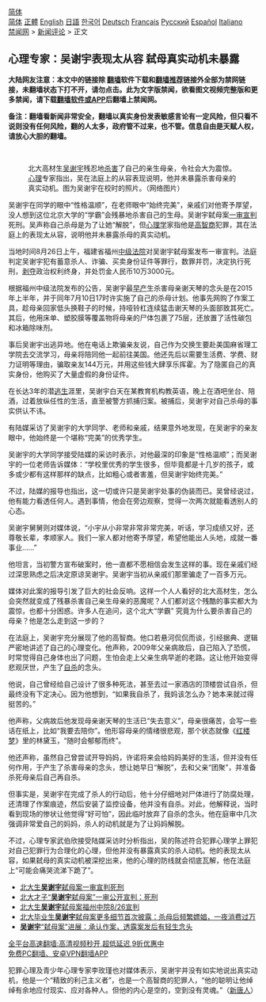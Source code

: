  <!-- 面包屑导航 --> <div class="breadcrumb"><!-- GTranslate: https://gtranslate.io/ -->  <div class="switcher notranslate">  <div class="selected">  <a href="#" onclick="return false;"> 简体</a>  </div>  <div class="option">  <a href="https://www.bannedbook.org" onclick="doGTranslate('zh-CN|zh-CN');jQuery('div.switcher div.selected a').html(jQuery(this).html());return false;" title="简体中文" class="nturl selected"> 简体</a>  <a href="https://www.bannedbook.org/zh-tw/" onclick="doGTranslate('zh-CN|zh-TW');jQuery('div.switcher div.selected a').html(jQuery(this).html());return false;" title="繁體中文" class="nturl"> 正體</a>  <a href="https://www.bannedbook.org/en/" onclick="doGTranslate('zh-CN|en');jQuery('div.switcher div.selected a').html(jQuery(this).html());return false;" title="English" class="nturl"> English</a>  <a href="https://www.bannedbook.org/ja/" onclick="doGTranslate('zh-CN|ja');jQuery('div.switcher div.selected a').html(jQuery(this).html());return false;" title="日本語" class="nturl"> 日語</a>  <a href="https://www.bannedbook.org/ko/" onclick="doGTranslate('zh-CN|ko');jQuery('div.switcher div.selected a').html(jQuery(this).html());return false;" title="한국어" class="nturl"> 한국어</a>  <a href="https://www.bannedbook.org/de/" onclick="doGTranslate('zh-CN|de');jQuery('div.switcher div.selected a').html(jQuery(this).html());return false;" title="Deutsch" class="nturl"> Deutsch</a>  <a href="https://www.bannedbook.org/fr/" onclick="doGTranslate('zh-CN|fr');jQuery('div.switcher div.selected a').html(jQuery(this).html());return false;" title="Français" class="nturl"> Français</a>  <a href="https://www.bannedbook.org/ru/" onclick="doGTranslate('zh-CN|ru');jQuery('div.switcher div.selected a').html(jQuery(this).html());return false;" title="Русский" class="nturl"> Русский</a>  <a href="https://www.bannedbook.org/es/" onclick="doGTranslate('zh-CN|es');jQuery('div.switcher div.selected a').html(jQuery(this).html());return false;" title="Español" class="nturl"> Español</a>  <a href="https://www.bannedbook.org/it/" onclick="doGTranslate('zh-CN|it');jQuery('div.switcher div.selected a').html(jQuery(this).html());return false;" title="Italiano" class="nturl"> Italiano</a>  </div>  </div>      <div class='breadcrumb-sub'><!-- Breadcrumb NavXT 6.3.0 --> <a href="https://www.bannedbook.org/" class="home">禁闻网</a> &gt; <a href="https://www.bannedbook.org/bnews/comments/" class="category">新闻评论</a> &gt; 正文</div></div><h2>心理专家：吴谢宇表现太从容 弑母真实动机未暴露</h2> <p class="notice"><b>大陆网友注意：本文中的链接除 <a href="https://github.com/bannedbook/fanqiang" >翻墙</a>软件下载和<a href="https://github.com/killgcd/justmysocks/blob/master/README.md">翻墙推荐</a>链接外全部为禁网链接，未翻墙状态下打不开，请勿点击。此为文字版禁闻，欲看图文视频完整版和更多禁闻，请下载<a href="https://github.com/bannedbook/fanqiang">翻墙软件或APP</a>后翻墙上禁闻网。</p><p>备注：翻墙看新闻非常安全，翻墙以真实身份发表敏感言论有一定风险，但只看不说则没有任何风险，翻的人太多，政府管不过来，也不管。信息自由是天赋人权，请放心大胆的翻墙。</b></p>  <div class="entry"> <br /> <figure><a href="https://i2.wp.com/upload-images-bucket-v64rleca837do.s3.eu-west-1.amazonaws.com/wp-content/uploads/2021/08/27003613/wu-xie-yu-800x450-1.jpeg?fit=800%2C450&#038;ssl=1" data-caption="北大高材生吴谢宇残忍地杀害了自己的亲生母亲，令社会大为震惊。心理专家指出，吴在法庭上的从容表现说明，他并未暴露杀害母亲的真实动机。图为吴谢宇在校时的照片。（网络图片）"></a><figcaption class="wp-caption-text">北大高材生<a href="https://www.bannedbook.org/bnews/tag/%E5%90%B4%E8%B0%A2%E5%AE%87/" class="st_tag internal_tag" rel="tag" title="标签 吴谢宇 下的日志">吴谢宇</a>残忍地<a href="https://www.bannedbook.org/bnews/tag/%E6%9D%80%E5%AE%B3/" class="st_tag internal_tag" rel="tag" title="标签 杀害 下的日志">杀害</a>了自己的亲生母亲，令社会大为震惊。<a href="https://www.bannedbook.org/bnews/tag/%E5%BF%83%E7%90%86/" class="st_tag internal_tag" rel="tag" title="标签 心理 下的日志">心理</a>专家指出，吴在法庭上的从容表现说明，他并未暴露杀害母亲的真实动机。图为吴谢宇在校时的照片。（网络图片）</figcaption></figure> <p>吴谢宇在同学的眼中“性格温顺”，在老师眼中“始终完美”，亲戚们对他寄予厚望，没人想到这位北京大学的“学霸”会残暴地杀害自己的生母。吴谢宇弑母案<a href="https://www.bannedbook.org/bnews/tag/%E4%B8%80%E5%AE%A1%E5%AE%A3%E5%88%A4/" class="st_tag internal_tag" rel="tag" title="标签 一审宣判 下的日志">一审宣判</a>死刑。吴声称自己杀母是为了让她“解脱”，但<a href="https://www.bannedbook.org/bnews/tag/%e5%bf%83%e7%90%86%e5%ad%a6/" class="st_tag internal_tag" rel="tag" title="标签 心理学 下的日志">心理学</a>家指他是<a href="https://www.bannedbook.org/bnews/tag/%E9%AB%98%E6%99%BA%E5%95%86/" class="st_tag internal_tag" rel="tag" title="标签 高智商 下的日志">高智商</a>犯罪，其在法庭上的表现太从容，说明他并未暴露杀母的真实动机。</p> <p>当地时间8月26日上午，福建省福州<a href="https://www.bannedbook.org/bnews/tag/%E4%B8%AD%E7%BA%A7%E6%B3%95%E9%99%A2/" class="st_tag internal_tag" rel="tag" title="标签 中级法院 下的日志">中级法院</a>对吴谢宇弑母案发布一审宣判。法庭判定吴谢宇犯有蓄意杀人、诈骗、买卖身份证件等罪行，数罪并罚，决定执行死刑，<span class='wp_keywordlink'><a href="https://www.bannedbook.org/forum2/topic21.html" title="《剥夺》 黄建民 著" target="_blank">剥夺</a></span>政治权利终身，并处罚金人民币10万3000元。</p> <p>根据福州中级法院发布的公告，吴谢宇最<a href="https://www.bannedbook.org/bnews/tag/%E6%97%A9%E4%BA%A7/" class="st_tag internal_tag" rel="tag" title="标签 早产 下的日志">早产</a>生杀害母亲谢天琴的念头是在2015年上半年，并于同年7月10日17时许实施了自己的杀母计划。他事先网购了作案工具，趁母亲回家低头换鞋子的时候，持哑铃杠连续猛击谢天琴的头面部致其死亡。其后，他用床单、塑胶膜等覆盖物将母亲的尸体包裹了75层，还放置了活性碳包和冰箱除味剂。</p> <p>事后吴谢宇出逃异地。他在电话上欺骗亲友说，自己作为交换生要赴美国麻省理工学院去交流学习，母亲将陪同他一起前往美国。他还先后以需要生活费、学费、财力证明等理由，骗取亲友144万元，并用这些钱大肆享乐挥霍。为了隐匿自己的真实身份，他购买了大量虚假的身份证件。</p>  <p>在长达3年的潜<span class='wp_keywordlink'><a href="https://www.bannedbook.org/forum5/topic38.html" title="劫难逃生有秘诀" target="_blank">逃生</a></span>涯里，吴谢宇白天在某教育机构教英语，晚上在酒吧坐台、陪酒，过着放纵任性的生活，直至被警方抓捕归案。被捕后，吴谢宇对自己杀母的事实供认不讳。</p> <p>有陆媒采访了吴谢宇的大学同学、老师和亲戚，结果意外地发现，在吴谢宇的亲友眼中，他始终是一个堪称“完美”的优秀学生。</p> <p>吴谢宇的大学同学接受陆媒的采访时表示，对他最深的印象是“性格温顺”；而吴谢宇的一位老师告诉媒体：“学校里优秀的学生很多，但毕竟都是十几岁的孩子，或多或少都有这样那样的缺点，比如粗心或者害羞，但吴谢宇始终完美。”</p> <p>不过，陆媒的报导也指出，这一切或许只是吴谢宇处事的伪装而已。吴曾经说过，他有能力看透任何人。遇到事情，他会在旁边观察，觉得一次两次就能看透别人的心态。</p>  <p>吴谢宇舅舅则对媒体说，“小宇从小非常非常非常完美，听话，学习成绩又好，还尊敬长辈，孝顺家人。我们一家人都对他寄予厚望，希望他能出人头地，成就一番事业……”</p> <p>他坦言，当初警方宣布破案时，他一直都不愿相信会发生这样的事。现在亲戚们经过深思熟虑之后决定原谅吴谢宇。吴谢宇当初从亲戚们那里骗走了一百多万元。</p> <p>媒体对此案的报导引发了巨大的社会反响。这样一个人人看好的北大高材生，怎么会突然就变成了残暴杀害自己亲生母亲的恶魔呢？人们都对这个残酷的事实都大为震惊，也都十分困惑。许多人在追问，这个北大“学霸” 究竟为什么要杀害自己的母亲？他是怎么走到这一步的？</p> <p>在法庭上，吴谢宇充分展现了他的高智商。他口若悬河侃侃而谈，引经据典、逻辑严密地讲述了自己的心理变化。他声称，2009年父亲病故后，自己陷入了恐慌，时常觉得自己身体也出了问题，生怕会走上父亲生病早逝的老路。这让他开始变得悲观厌世，产生了<a href="https://www.bannedbook.org/bnews/tag/%e8%87%aa%e6%9d%80/" class="st_tag internal_tag" rel="tag" title="标签 自杀 下的日志">自杀</a>的念头。</p>  <p>他说，自己曾经给自己设计了很多种死法，甚至去过一家酒店的顶楼尝试自杀，但最终没有下定决心。因为他想到，“如果我自杀了，我妈该怎么办？她本来就过得挺苦的。”</p> <p>他声称，父病故后他发现母亲谢天琴的生活已“失去意义”，母亲很痛苦，会写一些话在纸上，比如“我要去陪你”。他形容母亲的情绪很悲观，那个状态就像《<span class='wp_keywordlink'><a href="https://www.bannedbook.org/forum3/topic58.html" title="红楼梦-谁解其中意" target="_blank">红楼梦</a></span>》里的林黛玉，“随时会郁郁而终”。</p> <p>他还声称，虽然自己曾尝试开导妈妈，许诺将来会给妈妈美好的生活，但并没有任何作用，于产生了杀害母亲的念头，想让她早日“解脱”，去和父亲“团聚”，并准备杀死母亲后自己再自杀。</p> <p>但事实是，吴谢宇在完成了杀人的行动后，他十分仔细地对尸体进行了防腐处理，还清理了作案痕迹，然后安装了监控设备，他并没有自杀。对此，他解释说，当时看到现场的惨状让他觉得“好可怕”，因此临时放弃了自杀的念头。他在庭审中几次强调非常爱自己的妈妈，杀人的动机就是为了让妈妈解脱。</p>  <p>不过，心理专家武伯欣接受陆媒采访时分析指出，吴的陈述符合犯罪心理学上罪犯对自己犯罪行为合理化的心理，但他并没有暴露真实的杀人动机。他的表现太从容，如果弑母的真实动机被深挖出来，他的心理的防线就会彻底瓦解，他在法庭上“可能会痛哭流涕下跪了”。</p> <ul class='op-related-articles' title='相关阅读'> <li><a href='https://www.bannedbook.org/bnews/baitai/20210826/1613844.html' target='_blank'>北大生<b>吴谢宇</b>弑母案一审宣判死刑</a></li> <li><a href='https://www.bannedbook.org/bnews/baitai/20210826/1613593.html' target='_blank'>北大才子“<b>吴谢宇</b>弑母案”一审公开宣判：死刑</a></li> <li><a href='https://www.bannedbook.org/bnews/baitai/20210825/1613038.html' target='_blank'>北大生<b>吴谢宇</b>弑母案福州中院8/26宣判</a></li> <li><a href='https://www.bannedbook.org/bnews/lifebaike/20210203/1480333.html' target='_blank'>北大毕业生<b>吴谢宇</b>弑母案更多细节首次披露：杀母后频繁嫖娼，一夜消费过万</a></li> <li><a href='https://www.bannedbook.org/bnews/baitai/20190814/1174713.html' target='_blank'><b>吴谢宇</b>“弑母案”进展：承认作案，透露案发后有轻生念头</a></li> </ul> <p class="texttj"> <a href="https://github.com/bannedbook/fanqiang/wiki/V2ray%E6%9C%BA%E5%9C%BA" target="_blank">全平台高速翻墙:高清视频秒开,超低延迟,9折优惠中</a><br/> <a href="https://github.com/bannedbook/fanqiang/wiki/%E7%A6%81%E9%97%BB%E7%BD%91%E5%AE%89%E5%8D%93%E7%BF%BB%E5%A2%99%E6%96%B0%E9%97%BBAPP" target="_blank">免费PC翻墙、安卓VPN翻墙APP</a></p><p>犯罪心理及青少年心理专家李玫瑾也对媒体表示，吴谢宇并没有如实地说出真实动机，他是一个“精致的利己主义者”，也是一个高智商的犯罪人，“他的聪明让他绰绰有余地应付现实、应对各种人。但他的内心是空的，空到没有灵魂。”（<span class='wp_keywordlink_affiliate'><a href="https://www.ntdtv.com/" title="新唐人">新唐人</a></span>）</p><a name='sharetosocial'></a>  <div style="margin-bottom:5px;padding-bottom:5px;clear:both"> <div id="archive-pix-1" class="banner-ads"> <!-- AuctionX Display platform tag START --> <div id="26318x728x90x621x_ADSLOT2" clicktrack="%%CLICK_URL_ESC%%"></div> <!-- AuctionX Display platform tag END --> </div> <div id="archive-pix-2" class="banner-ads"> <!-- AuctionX Display platform tag START --> <div id="26315x300x250x621x_ADSLOT2" clicktrack="%%CLICK_URL_ESC%%"></div> <!-- AuctionX Display platform tag END --> </div> </div>  <div id="archive-pix-1" class="banner-ads"> <!-- AuctionX Display platform tag START --> <div id="26318x728x90x621x_ADSLOT3" clicktrack="%%CLICK_URL_ESC%%"></div> <!-- AuctionX Display platform tag END --> </div> </div><!--END ENTRY--> 